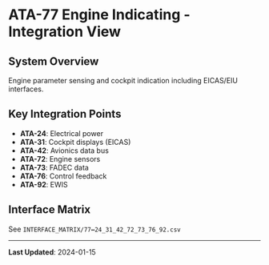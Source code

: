 # ATA-77 Engine Indicating - Integration View

## System Overview

Engine parameter sensing and cockpit indication including EICAS/EIU interfaces.

## Key Integration Points

- **ATA-24**: Electrical power
- **ATA-31**: Cockpit displays (EICAS)
- **ATA-42**: Avionics data bus
- **ATA-72**: Engine sensors
- **ATA-73**: FADEC data
- **ATA-76**: Control feedback
- **ATA-92**: EWIS

## Interface Matrix

See `INTERFACE_MATRIX/77↔24_31_42_72_73_76_92.csv`

---

**Last Updated**: 2024-01-15
